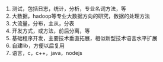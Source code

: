 1. 测试，包括日志，统计，分析，专业名词方法，等
2. 大数据，hadoop等专业大数据方向的研究，数据的处理方法
3. 大流量，分布，主从，分表
4. 开发方式，或方法，前后分离，等
5. 基础程序开发，主要技术垂直拓展，相似新型技术语言水平扩展
6. 自建lib，方便以后复用
7. 语言，c，c++，java，nodejs
